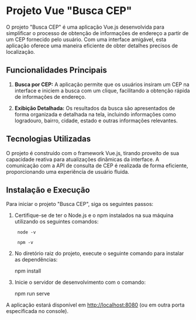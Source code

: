 # Projeto Vue "Busca CEP"

O projeto "Busca CEP" é uma aplicação Vue.js desenvolvida para simplificar o processo de obtenção de informações de endereço a partir de um CEP fornecido pelo usuário. Com uma interface amigável, esta aplicação oferece uma maneira eficiente de obter detalhes precisos de localização.

## Funcionalidades Principais

1. **Busca por CEP:** A aplicação permite que os usuários insiram um CEP na interface e iniciem a busca com um clique, facilitando a obtenção rápida de informações de endereço.

2. **Exibição Detalhada:** Os resultados da busca são apresentados de forma organizada e detalhada na tela, incluindo informações como logradouro, bairro, cidade, estado e outras informações relevantes.


## Tecnologias Utilizadas

O projeto é construído com o framework Vue.js, tirando proveito de sua capacidade reativa para atualizações dinâmicas da interface. A comunicação com a API de consulta de CEP é realizada de forma eficiente, proporcionando uma experiência de usuário fluida.

## Instalação e Execução

Para iniciar o projeto "Busca CEP", siga os seguintes passos:

1. Certifique-se de ter o Node.js e o npm instalados na sua máquina utilizando os seguintes comandos:

        node -v

        npm -v

2. No diretório raiz do projeto, execute o seguinte comando para instalar as dependências:

    npm install

3. Inicie o servidor de desenvolvimento com o comando:

    npm run serve

A aplicação estará disponível em [http://localhost:8080](http://localhost:8080) (ou em outra porta especificada no console).

